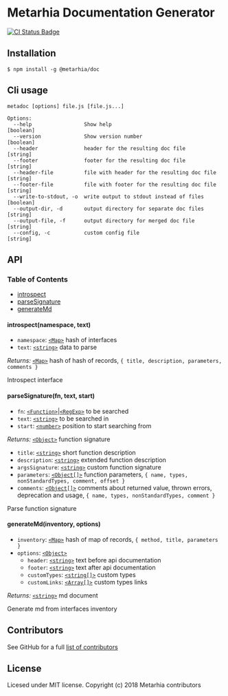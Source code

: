 # Metarhia Documentation Generator

[![CI Status Badge](https://github.com/metarhia/metadoc/workflows/Testing%20CI/badge.svg)](https://github.com/metarhia/metadoc/actions?query=workflow%3A%22Testing+CI%22+branch%3Amaster)

## Installation

```shell
$ npm install -g @metarhia/doc
```

## Cli usage

```
metadoc [options] file.js [file.js...]

Options:
  --help                 Show help                                     [boolean]
  --version              Show version number                           [boolean]
  --header               header for the resulting doc file              [string]
  --footer               footer for the resulting doc file              [string]
  --header-file          file with header for the resulting doc file    [string]
  --footer-file          file with footer for the resulting doc file    [string]
  --write-to-stdout, -o  write output to stdout instead of files       [boolean]
  --output-dir, -d       output directory for separate doc files        [string]
  --output-file, -f      output directory for merged doc file           [string]
  --config, -c           custom config file                             [string]
```

## API

### Table of Contents

- [introspect](#introspectnamespace-text)
- [parseSignature](#parsesignaturefn-text-start)
- [generateMd](#generatemdinventory-options)

#### introspect(namespace, text)

- `namespace`: [`<Map>`][map] hash of interfaces
- `text`: [`<string>`][string] data to parse

_Returns:_ [`<Map>`][map] hash of hash of records,
`{ title, description, parameters, comments }`

Introspect interface

#### parseSignature(fn, text, start)

- `fn`: [`<Function>`][function]|[`<RegExp>`][regexp] to be searched
- `text`: [`<string>`][string] to be searched in
- `start`: [`<number>`][number] position to start searching from

_Returns:_ [`<Object>`][object] function signature

- `title`: [`<string>`][string] short function description
- `description`: [`<string>`][string] extended function description
- `argsSignature`: [`<string>`][string] custom function signature
- `parameters`: [`<Object[]>`][object] function parameters,
  `{ name, types, nonStandardTypes, comment, offset }`
- `comments`: [`<Object[]>`][object] comments about returned value, thrown
  errors, deprecation and usage, `{ name, types, nonStandardTypes, comment }`

Parse function signature

#### generateMd(inventory, options)

- `inventory`: [`<Map>`][map] hash of map of records,
  `{ method, title, parameters }`
- `options`: [`<Object>`][object]
  - `header`: [`<string>`][string] text before api documentation
  - `footer`: [`<string>`][string] text after api documentation
  - `customTypes`: [`<string[]>`][string] custom types
  - `customLinks`: [`<Array[]>`][array] custom types links

_Returns:_ [`<string>`][string] md document

Generate md from interfaces inventory

## Contributors

See GitHub for a full [list of contributors](https://github.com/metarhia/metadoc/graphs/contributors)

## License

Licesed under MIT license. Copyright (c) 2018 Metarhia contributors

[object]: https://developer.mozilla.org/en-US/docs/Web/JavaScript/Reference/Global_Objects/Object
[function]: https://developer.mozilla.org/en-US/docs/Web/JavaScript/Reference/Global_Objects/Function
[regexp]: https://developer.mozilla.org/en-US/docs/Web/JavaScript/Reference/Global_Objects/RegExp
[map]: https://developer.mozilla.org/en-US/docs/Web/JavaScript/Reference/Global_Objects/Map
[array]: https://developer.mozilla.org/en-US/docs/Web/JavaScript/Reference/Global_Objects/Array
[number]: https://developer.mozilla.org/en-US/docs/Web/JavaScript/Data_structures#Number_type
[string]: https://developer.mozilla.org/en-US/docs/Web/JavaScript/Data_structures#String_type
